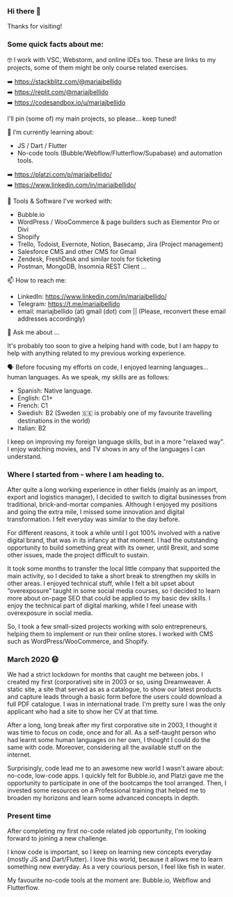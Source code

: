 ### Hi there 👋

Thanks for visiting!

### Some quick facts about me:

🤓 I work with VSC, Webstorm, and online IDEs too. These are links to my projects, some of them might be only course related exercises. 

➡️ https://stackblitz.com/@mariajbellido \
➡️ https://replit.com/@mariajbellido \
➡️ https://codesandbox.io/u/mariajbellido


I'll pin (some of) my main projects, so please... keep tuned! 



🌱 I’m currently learning about: 

- JS / Dart / Flutter 
- No-code tools (Bubble/Webflow/Flutterflow/Supabase) and automation tools. 


➡️ https://platzi.com/p/mariajbellido/ \
➡️ https://www.linkedin.com/in/mariajbellido/

🥳 Tools & Software I've worked with: 

- Bubble.io 
- WordPress / WooCommerce & page builders such as Elementor Pro or Divi 
- Shopify 
- Trello, Todoist, Evernote, Notion, Basecamp, Jira (Project management)
- Salesforce CMS and other CMS for Gmail
- Zendesk, FreshDesk and similar tools for ticketing 
- Postman, MongoDB, Insomnia REST Client ...


📫 How to reach me:

- LinkedIn: https://www.linkedin.com/in/mariajbellido/
- Telegram: https://t.me/mariajbellido
- email: mariajbellido (at) gmail (dot) com || (Please, reconvert these email addresses accordingly)



💬 Ask me about ... 

It's probably too soon to give a helping hand with code, but I am happy to help with anything related to my previous working experience. 


🗣 Before focusing my efforts on code, I enjoyed learning languages... human languages. As we speak, my skills are as follows:

- Spanish: Native language.
- English: C1+
- French: C1
- Swedish: B2 (Sweden 🇸🇪 is probably one of my favourite travelling destinations in the world)
- Italian: B2


I keep on improving my foreign language skills, but in a more "relaxed way". I enjoy watching movies, and TV shows in any of the languages I can understand.


### Where I started from - where I am heading to.

After quite a long working experience in other fields (mainly as an import, export and logistics manager), I decided to switch to digital businesses from traditional, brick-and-mortar companies. Although I enjoyed my positions and going the extra mile, I missed some innovation and digital transformation. I felt everyday was similar to the day before. 

For different reasons, it took a while until I got 100% involved with a native digital brand, that was in its infancy at that moment. I had the outstanding opportunity to build something great with its owner, until Brexit, and some other issues, made the project difficult to sustain.

It took some months to transfer the local little company that supported the main activity, so I decided to take a short break to strengthen my skills in other areas. I enjoyed technical stuff, while I felt a bit upset about “overexposure” taught in some social media courses, so I decided to learn more about on-page SEO that could be applied to my basic dev skills.  I enjoy the technical part of digital marking, while I feel unease with overexposure in social media. 

So, I took a few small-sized projects working with solo entrepreneurs, helping them to implement or run their online stores. I worked with CMS such as WordPress/WooCommerce, and Shopify. 

### **March 2020** 😷

We had a strict lockdown for months that caught me between jobs. 
I created my first (corporative) site in 2003 or so, using Dreamweaver. A static site, a site that served as as a catalogue, to show our latest products and capture leads through a basic form before the users could download a full PDF catalogue. I was in international trade.
I'm pretty sure I was the only applicant who had a site to show her CV at that time.

After a long, long break after my first corporative site in 2003, I thought it was time to focus on code, once and for all.
As a self-taught person who had learnt some human languages on her own, I thought I could do the same with code. Moreover, considering all the available stuff on the internet.

Surprisingly, code lead me to an awesome new world I wasn't aware about: no-code, low-code apps.  I quickly felt for Bubble.io, and Platzi gave me the opportunity to participate in one of the bootcamps the tool arranged.   Then, I invested some resources on a Professional training that helped me to broaden my horizons and learn some advanced concepts in depth. 

### **Present time**

After completing my first no-code related job opportunity, I'm looking forward to joining a new challenge. 

I know code is important, so I keep on learning new concepts everyday (mostly JS and Dart/Flutter).  I love this world, because it allows me to learn something new everyday.  As a very courious person, I feel like fish in water.   

My favourite no-code tools at the moment are: Bubble.io, Webflow and Flutterflow. 
